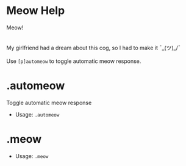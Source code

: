 # Meow Help

Meow!<br/><br/><br/>My girlfriend had a dream about this cog, so I had to make it ¯\_(ツ)_/¯<br/><br/>Use `[p]automeow` to toggle automatic meow response.

# .automeow
Toggle automatic meow response<br/>
 - Usage: `.automeow`
# .meow

 - Usage: `.meow`
